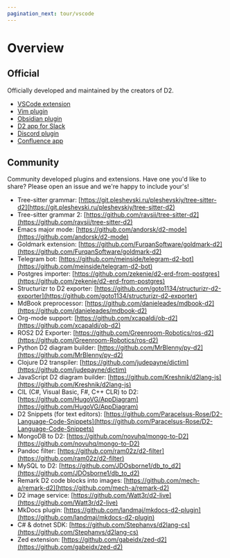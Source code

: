 ```yaml
---
pagination_next: tour/vscode
---
```


# Overview

## Official

Officially developed and maintained by the creators of D2.

- [VSCode extension](/tour/vscode)
- [Vim plugin](/tour/vim)
- [Obsidian plugin](/tour/obsidian)
- [D2 app for Slack](/tour/slack)
- [Discord plugin](/tour/discord)
- [Confluence app](/tour/confluence)

## Community

Community developed plugins and extensions. Have one you'd like to share? Please open an
issue and we're happy to include your's!

- Tree-sitter grammar: [https://git.pleshevski.ru/pleshevskiy/tree-sitter-d2](https://git.pleshevski.ru/pleshevskiy/tree-sitter-d2)
- Tree-sitter grammar 2: [https://github.com/ravsii/tree-sitter-d2](https://github.com/ravsii/tree-sitter-d2)
- Emacs major mode: [https://github.com/andorsk/d2-mode](https://github.com/andorsk/d2-mode)
- Goldmark extension: [https://github.com/FurqanSoftware/goldmark-d2](https://github.com/FurqanSoftware/goldmark-d2)
- Telegram bot: [https://github.com/meinside/telegram-d2-bot](https://github.com/meinside/telegram-d2-bot)
- Postgres importer: [https://github.com/zekenie/d2-erd-from-postgres](https://github.com/zekenie/d2-erd-from-postgres)
- Structurizr to D2 exporter: [https://github.com/goto1134/structurizr-d2-exporter](https://github.com/goto1134/structurizr-d2-exporter)
- MdBook preprocessor: [https://github.com/danieleades/mdbook-d2](https://github.com/danieleades/mdbook-d2)
- Org-mode support: [https://github.com/xcapaldi/ob-d2](https://github.com/xcapaldi/ob-d2)
- ROS2 D2 Exporter: [https://github.com/Greenroom-Robotics/ros-d2](https://github.com/Greenroom-Robotics/ros-d2)
- Python D2 diagram builder: [https://github.com/MrBlenny/py-d2](https://github.com/MrBlenny/py-d2)
- Clojure D2 transpiler: [https://github.com/judepayne/dictim](https://github.com/judepayne/dictim)
- JavaScript D2 diagram builder: [https://github.com/Kreshnik/d2lang-js](https://github.com/Kreshnik/d2lang-js)
- CIL (C#, Visual Basic, F#, C++ CLR) to D2: [https://github.com/HugoVG/AppDiagram](https://github.com/HugoVG/AppDiagram)
- D2 Snippets (for text editors): [https://github.com/Paracelsus-Rose/D2-Language-Code-Snippets](https://github.com/Paracelsus-Rose/D2-Language-Code-Snippets)
- MongoDB to D2: [https://github.com/novuhq/mongo-to-D2](https://github.com/novuhq/mongo-to-D2)
- Pandoc filter: [https://github.com/ram02z/d2-filter](https://github.com/ram02z/d2-filter)
- MySQL to D2: [https://github.com/JDOsborne1/db_to_d2](https://github.com/JDOsborne1/db_to_d2)
- Remark D2 code blocks into images: [https://github.com/mech-a/remark-d2](https://github.com/mech-a/remark-d2)
- D2 image service: [https://github.com/Watt3r/d2-live](https://github.com/Watt3r/d2-live)
- MkDocs plugin: [https://github.com/landmaj/mkdocs-d2-plugin](https://github.com/landmaj/mkdocs-d2-plugin)
- C# & dotnet SDK: [https://github.com/Stephanvs/d2lang-cs](https://github.com/Stephanvs/d2lang-cs)
- Zed extension: [https://github.com/gabeidx/zed-d2](https://github.com/gabeidx/zed-d2)
